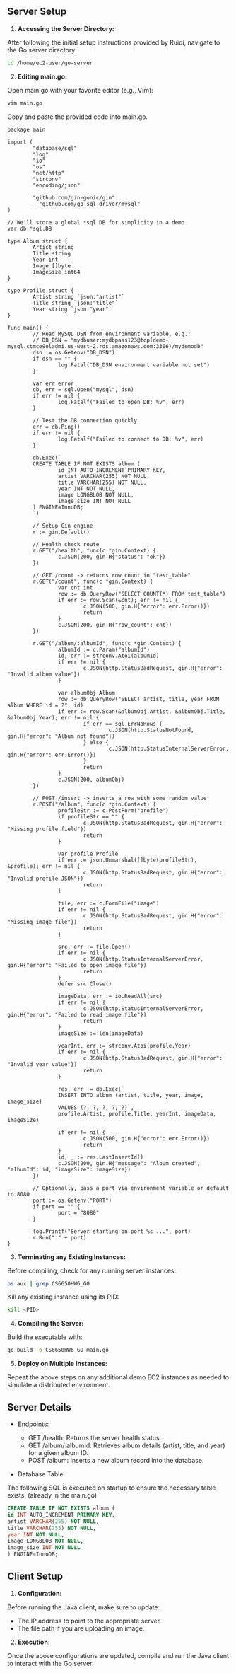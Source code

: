 ## Server Setup
1. **Accessing the Server Directory:**

After following the initial setup instructions provided by Ruidi, navigate to the Go server directory:

```bash
cd /home/ec2-user/go-server
```

2. **Editing main.go:**

Open main.go with your favorite editor (e.g., Vim):

```bash
vim main.go
```

Copy and paste the provided code into main.go.

```
package main

import (
        "database/sql"
        "log"
        "io"
        "os"
        "net/http"
        "strconv"
        "encoding/json"

        "github.com/gin-gonic/gin"
        _ "github.com/go-sql-driver/mysql"
)

// We'll store a global *sql.DB for simplicity in a demo.
var db *sql.DB

type Album struct {
        Artist string
        Title string
        Year int
        Image []byte
        ImageSize int64
}

type Profile struct {
        Artist string `json:"artist"`
        Title string `json:"title"`
        Year string `json:"year"`
}

func main() {
        // Read MySQL DSN from environment variable, e.g.:
        // DB_DSN = "mydbuser:mydbpass123@tcp(demo-mysql.ctmce9oladmi.us-west-2.rds.amazonaws.com:3306)/mydemodb"
        dsn := os.Getenv("DB_DSN")
        if dsn == "" {
                log.Fatal("DB_DSN environment variable not set")
        }

        var err error
        db, err = sql.Open("mysql", dsn)
        if err != nil {
                log.Fatalf("Failed to open DB: %v", err)
        }

        // Test the DB connection quickly
        err = db.Ping()
        if err != nil {
                log.Fatalf("Failed to connect to DB: %v", err)
        }

        db.Exec(`
        CREATE TABLE IF NOT EXISTS album (
                id INT AUTO_INCREMENT PRIMARY KEY,
                artist VARCHAR(255) NOT NULL,
                title VARCHAR(255) NOT NULL,
                year INT NOT NULL,
                image LONGBLOB NOT NULL,
                image_size INT NOT NULL
        ) ENGINE=InnoDB;
        `)

        // Setup Gin engine
        r := gin.Default()

        // Health check route
        r.GET("/health", func(c *gin.Context) {
                c.JSON(200, gin.H{"status": "ok"})
        })

        // GET /count -> returns row count in "test_table"
        r.GET("/count", func(c *gin.Context) {
                var cnt int
                row := db.QueryRow("SELECT COUNT(*) FROM test_table")
                if err := row.Scan(&cnt); err != nil {
                        c.JSON(500, gin.H{"error": err.Error()})
                        return
                }
                c.JSON(200, gin.H{"row_count": cnt})
        })

        r.GET("/album/:albumId", func(c *gin.Context) {
                albumId := c.Param("albumId")
                id, err := strconv.Atoi(albumId)
                if err != nil {
                        c.JSON(http.StatusBadRequest, gin.H{"error": "Invalid album value"})
                }

                var albumObj Album
                row := db.QueryRow("SELECT artist, title, year FROM album WHERE id = ?", id)
                if err := row.Scan(&albumObj.Artist, &albumObj.Title, &albumObj.Year); err != nil {
                        if err == sql.ErrNoRows {
                                c.JSON(http.StatusNotFound, gin.H{"error": "Album not found"})
                        } else {
                                c.JSON(http.StatusInternalServerError, gin.H{"error": err.Error()})
                        }
                        return
                }
                c.JSON(200, albumObj)
        })

        // POST /insert -> inserts a row with some random value
        r.POST("/album", func(c *gin.Context) {
                profileStr := c.PostForm("profile")
                if profileStr == "" {
                        c.JSON(http.StatusBadRequest, gin.H{"error": "Missing profile field"})
                        return
                }

                var profile Profile
                if err := json.Unmarshal([]byte(profileStr), &profile); err != nil {
                        c.JSON(http.StatusBadRequest, gin.H{"error": "Invalid profile JSON"})
                        return
                }

                file, err := c.FormFile("image")
                if err != nil {
                        c.JSON(http.StatusBadRequest, gin.H{"error": "Missing image file"})
                        return
                }

                src, err := file.Open()
                if err != nil {
                        c.JSON(http.StatusInternalServerError, gin.H{"error": "Failed to open image file"})
                        return
                }
                defer src.Close()

                imageData, err := io.ReadAll(src)
                if err != nil {
                        c.JSON(http.StatusInternalServerError, gin.H{"error": "Failed to read image file"})
                        return
                }
                imageSize := len(imageData)

                yearInt, err := strconv.Atoi(profile.Year)
                if err != nil {
                        c.JSON(http.StatusBadRequest, gin.H{"error": "Invalid year value"})
                        return
                }

                res, err := db.Exec(`
                INSERT INTO album (artist, title, year, image, image_size) 
                VALUES (?, ?, ?, ?, ?)`,
                profile.Artist, profile.Title, yearInt, imageData, imageSize)

                if err != nil {
                        c.JSON(500, gin.H{"error": err.Error()})
                        return
                }
                id, _ := res.LastInsertId()
                c.JSON(200, gin.H{"message": "Album created", "albumId": id, "imageSize": imageSize})
        })

        // Optionally, pass a port via environment variable or default to 8080
        port := os.Getenv("PORT")
        if port == "" {
                port = "8080"
        }

        log.Printf("Server starting on port %s ...", port)
        r.Run(":" + port)
}

```

3. **Terminating any Existing Instances:**

Before compiling, check for any running server instances:

```bash
ps aux | grep CS6650HW6_GO
```

Kill any existing instance using its PID:

```bash
kill <PID>
```

4. **Compiling the Server:**

Build the executable with:

```bash
go build -o CS6650HW6_GO main.go
```

5. **Deploy on Multiple Instances:**

Repeat the above steps on any additional demo EC2 instances as needed to simulate a distributed environment.

## Server Details
- Endpoints:

  - GET /health: Returns the server health status.
  - GET /album/:albumId: Retrieves album details (artist, title, and year) for a given album ID.
  - POST /album: Inserts a new album record into the database.
- Database Table:

The following SQL is executed on startup to ensure the necessary table exists: (already in the main.go)

```sql
CREATE TABLE IF NOT EXISTS album (
id INT AUTO_INCREMENT PRIMARY KEY,
artist VARCHAR(255) NOT NULL,
title VARCHAR(255) NOT NULL,
year INT NOT NULL,
image LONGBLOB NOT NULL,
image_size INT NOT NULL
) ENGINE=InnoDB;
```
## Client Setup
1. **Configuration:**

Before running the Java client, make sure to update:

- The IP address to point to the appropriate server.
- The file path if you are uploading an image.

2. **Execution:**

Once the above configurations are updated, compile and run the Java client to interact with the Go server.

